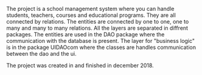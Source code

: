 The project is a school management system where you can handle students, teachers, courses and educational programs. They are all connected by relations. 
The entities are connected by one to one, one to many and many to many relations.
All the layers are separated in diffrent packages. 
The entities are used in the DAO package where the 
communication with the database is present.
The layer for "business logic" is in the package UIDAOcom where the classes are handles communication between the dao and the ui.  

The project was created in and finished in december 2018. 
